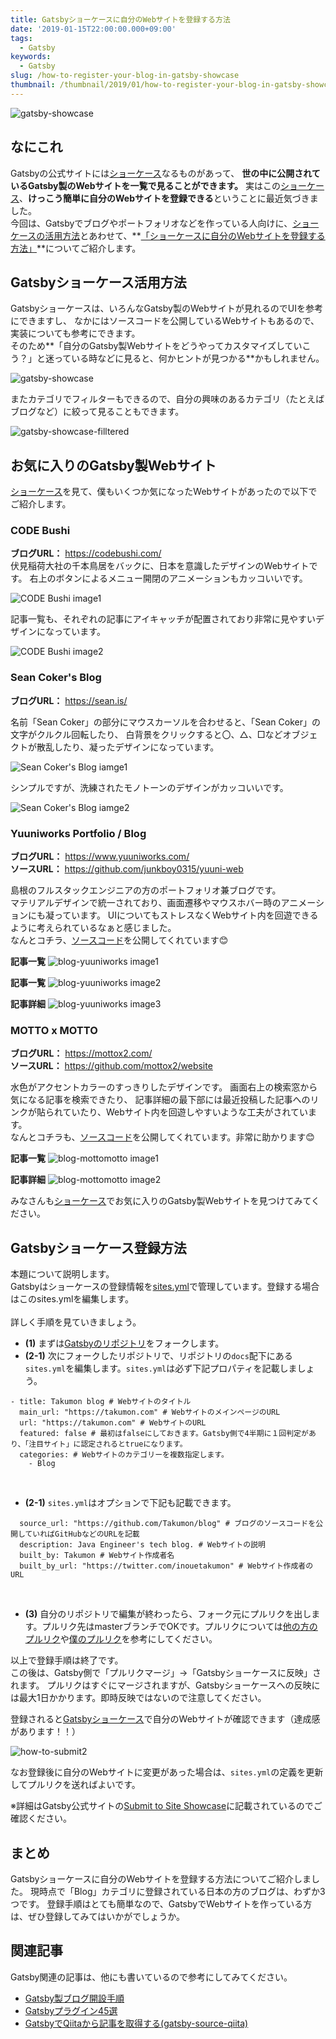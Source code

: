 ```yaml
---
title: Gatsbyショーケースに自分のWebサイトを登録する方法
date: '2019-01-15T22:00:00.000+09:00'
tags:
  - Gatsby
keywords:
  - Gatsby
slug: /how-to-register-your-blog-in-gatsby-showcase
thumbnail: /thumbnail/2019/01/how-to-register-your-blog-in-gatsby-showcase.png
---
```



![gatsby-showcase](/thumbnail/2019/01/how-to-register-your-blog-in-gatsby-showcase.png)

## なにこれ

Gatsbyの公式サイトには[ショーケース](https://www.gatsbyjs.org/showcase/)なるものがあって、
**世の中に公開されているGatsby製のWebサイトを一覧で見ることができます。**
実はこの[ショーケース](https://www.gatsbyjs.org/showcase/)、**けっこう簡単に自分のWebサイトを登録できる**ということに最近気づきました。<br/>
今回は、Gatsbyでブログやポートフォリオなどを作っている人向けに、[ショーケースの活用方法](#gatsbyショーケース活用方法)とあわせて、**[「ショーケースに自分のWebサイトを登録する方法」](#gatsbyショーケース登録方法)**についてご紹介します。


## Gatsbyショーケース活用方法

Gatsbyショーケースは、いろんなGatsby製のWebサイトが見れるのでUIを参考にできますし、
なかにはソースコードを公開しているWebサイトもあるので、実装についても参考にできます。<br/>
そのため**「自分のGatsby製Webサイトをどうやってカスタマイズしていこう？」と迷っている時などに見ると、何かヒントが見つかる**かもしれません。

![gatsby-showcase](gatsby-showcase.png)


またカテゴリでフィルターもできるので、自分の興味のあるカテゴリ（たとえばブログなど）に絞って見ることもできます。

![gatsby-showcase-filltered](gatsby-showcase-filltered.png)


## お気に入りのGatsby製Webサイト

[ショーケース](https://www.gatsbyjs.org/showcase/)を見て、僕もいくつか気になったWebサイトがあったので以下でご紹介します。


### CODE Bushi

**ブログURL：** https://codebushi.com/
<br/>
伏見稲荷大社の千本鳥居をバックに、日本を意識したデザインのWebサイトです。
右上のボタンによるメニュー開閉のアニメーションもカッコいいです。

![CODE Bushi image1](blog-code-bushi-1.png)
<br/>

記事一覧も、それぞれの記事にアイキャッチが配置されており非常に見やすいデザインになっています。

![CODE Bushi image2](blog-code-bushi-2.png)


### Sean Coker's Blog

**ブログURL：** https://sean.is/
<br/>

名前「Sean Coker」の部分にマウスカーソルを合わせると、「Sean Coker」の文字がクルクル回転したり、
白背景をクリックすると〇、△、□などオブジェクトが散乱したり、凝ったデザインになっています。
  
![Sean Coker's Blog iamge1](./blog-sean-coker-1.png)
<br/>

シンプルですが、洗練されたモノトーンのデザインがカッコいいです。

![Sean Coker's Blog iamge2](./blog-sean-coker-2.png)


### Yuuniworks Portfolio / Blog

**ブログURL：** https://www.yuuniworks.com/
<br/>
**ソースURL：** https://github.com/junkboy0315/yuuni-web
<br/>

島根のフルスタックエンジニアの方のポートフォリオ兼ブログです。<br/>
マテリアルデザインで統一されており、画面遷移やマウスホバー時のアニメーションにも凝っています。
UIについてもストレスなくWebサイト内を回遊できるように考えられているなぁと感じました。<br/>
なんとコチラ、[ソースコード](https://github.com/junkboy0315/yuuni-web)を公開してくれています:blush:

**記事一覧**
![blog-yuuniworks image1](blog-yuuniworks-1.png)
<br/>

**記事一覧**
![blog-yuuniworks image2](blog-yuuniworks-2.png)
<br/>

**記事詳細**
![blog-yuuniworks image3](blog-yuuniworks-3.png)
<br/>


### MOTTO x MOTTO

**ブログURL：** https://mottox2.com/
<br/>
**ソースURL：** https://github.com/mottox2/website
<br/>

水色がアクセントカラーのすっきりしたデザインです。
画面右上の検索窓から気になる記事を検索できたり、
記事詳細の最下部には最近投稿した記事へのリンクが貼られていたり、Webサイト内を回遊しやすいような工夫がされています。<br/>
なんとコチラも、[ソースコード](https://github.com/mottox2/website)を公開してくれています。非常に助かります:blush:

**記事一覧**
![blog-mottomotto image1](blog-mottomotto-1.png)
<br/>

**記事詳細**
![blog-mottomotto image2](blog-mottomotto-2.png)
<br/>

みなさんも[ショーケース](https://www.gatsbyjs.org/showcase/)でお気に入りのGatsby製Webサイトを見つけてみてください。



## Gatsbyショーケース登録方法

本題について説明します。<br/>
Gatsbyはショーケースの登録情報を[sites.yml](https://github.com/gatsbyjs/gatsby/blob/master/docs/sites.yml)で管理しています。登録する場合はこのsites.ymlを編集します。<br/>
<br/>
詳しく手順を見ていきましょう。

* **(1)** まずは[Gatsbyのリポジトリ](https://github.com/gatsbyjs/gatsby)をフォークします。
* **(2-1)** 次にフォークしたリポジトリで、リポジトリの`docs`配下にある`sites.yml`を編集します。`sites.yml`は必ず下記プロパティを記載しましょう。

```yaml:title=sites.ymlに最低限記載する項目
- title: Takumon blog # Webサイトのタイトル
  main_url: "https://takumon.com" # WebサイトのメインページのURL
  url: "https://takumon.com" # WebサイトのURL
  featured: false # 最初はfalseにしておきます。Gatsby側で4半期に１回判定があり、「注目サイト」に認定されるとtrueになります。
  categories: # Webサイトのカテゴリーを複数指定します。 
    - Blog
```
<br/>

* **(2-1)** `sites.yml`はオプションで下記も記載できます。

```yaml:title=sites.ymlにオプションで記載する項目
  source_url: "https://github.com/Takumon/blog" # ブログのソースコードを公開していればGitHubなどのURLを記載
  description: Java Engineer's tech blog. # Webサイトの説明
  built_by: Takumon # Webサイト作成者名
  built_by_url: "https://twitter.com/inouetakumon" # Webサイト作成者のURL
```
<br/>


* **(3)** 自分のリポジトリで編集が終わったら、フォーク元にプルリクを出します。プルリク先はmasterブランチでOKです。プルリクについては[他の方のプルリク](https://github.com/gatsbyjs/gatsby/pulls?utf8=%E2%9C%93&q=is%3Apr+is%3Aclosed+sites.yml)や[僕のプルリク](https://github.com/gatsbyjs/gatsby/pull/10941)を参考にしてください。


以上で登録手順は終了です。<br/>
この後は、Gatsby側で「プルリクマージ」→「Gatsbyショーケースに反映」されます。
プルリクはすぐにマージされますが、Gatsbyショーケースへの反映には最大1日かかります。即時反映ではないので注意してください。
<br/>

登録されると[Gatsbyショーケース](https://www.gatsbyjs.org/showcase/)で自分のWebサイトが確認できます（達成感があります！！）

![how-to-submit2](how-to-submit-2.png)


なお登録後に自分のWebサイトに変更があった場合は、`sites.yml`の定義を更新してプルリクを送ればよいです。

※詳細はGatsby公式サイトの[Submit to Site Showcase](https://www.gatsbyjs.org/docs/site-showcase-submissions/)に記載されているのでご確認ください。<br/>

## まとめ

Gatsbyショーケースに自分のWebサイトを登録する方法についてご紹介しました。
現時点で「Blog」カテゴリに登録されている日本の方のブログは、わずか3つです。
登録手順はとても簡単なので、GatsbyでWebサイトを作っている方は、ぜひ登録してみてはいかがでしょうか。


## 関連記事

Gatsby関連の記事は、他にも書いているので参考にしてみてください。

* [Gatsby製ブログ開設手順](2018/09/10/)
* [Gatsbyプラグイン45選](2018/10/21/)
* [GatsbyでQiitaから記事を取得する(gatsby-source-qiita)](2018/11/11/)